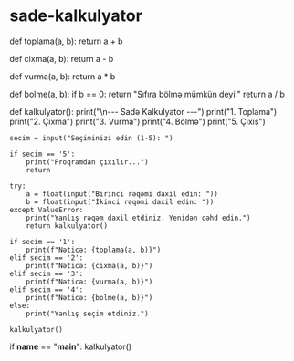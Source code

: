 # sade-kalkulyator
def toplama(a, b):
    return a + b

def cixma(a, b):
    return a - b

def vurma(a, b):
    return a * b

def bolme(a, b):
    if b == 0:
        return "Sıfıra bölmə mümkün deyil"
    return a / b

def kalkulyator():
    print("\n--- Sadə Kalkulyator ---")
    print("1. Toplama")
    print("2. Çıxma")
    print("3. Vurma")
    print("4. Bölmə")
    print("5. Çıxış")
    
    secim = input("Seçiminizi edin (1-5): ")

    if secim == '5':
        print("Proqramdan çıxılır...")
        return
    
    try:
        a = float(input("Birinci rəqəmi daxil edin: "))
        b = float(input("İkinci rəqəmi daxil edin: "))
    except ValueError:
        print("Yanlış rəqəm daxil etdiniz. Yenidən cəhd edin.")
        return kalkulyator()
    
    if secim == '1':
        print(f"Nəticə: {toplama(a, b)}")
    elif secim == '2':
        print(f"Nəticə: {cixma(a, b)}")
    elif secim == '3':
        print(f"Nəticə: {vurma(a, b)}")
    elif secim == '4':
        print(f"Nəticə: {bolme(a, b)}")
    else:
        print("Yanlış seçim etdiniz.")
    
    kalkulyator()

if __name__ == "__main__":
    kalkulyator()
